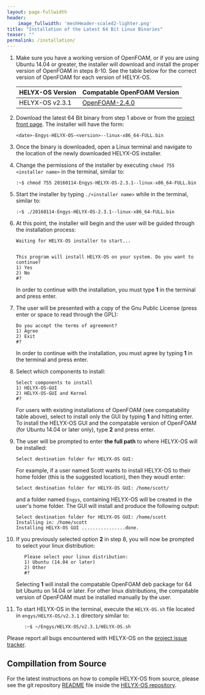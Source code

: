 ```yaml
---
layout: page-fullwidth
header:
    image_fullwidth: 'meshHeader-scaled2-lighter.png'
title: "Installation of the Latest 64 Bit Linux Binaries"
teaser: ""
permalink: /installation/
---
```


1.  Make sure you have a working version of OpenFOAM, or if you are using Ubuntu 14.04 or greater, the installer will download and install the proper version of OpenFOAM in steps 8-10.  See the table below for the correct version of OpenFOAM for each version of HELYX-OS.

    HELYX-OS Version | Compatable OpenFOAM Version
    -----------------|----------------------------
    HELYX-OS v2.3.1  | [OpenFOAM-2.4.0](http://www.openfoam.org/archive/2.4.0/download/source.php)

2.  Download the latest 64 Bit binary from step 1 above or from the [project front page](http://engys.github.io/HELYX-OS/).  The installer will have the form:

        <date>-Engys-HELYX-OS-<version>--linux-x86_64-FULL.bin

3.  Once the binary is downloaded, open a Linux terminal and navigate to the location of the newly downloaded HELYX-OS installer.

4.  Change the permissions of the installer by executing ```chmod 755 <installer name>``` in the terminal, similar to:

        :~$ chmod 755 20160114-Engys-HELYX-OS-2.3.1--linux-x86_64-FULL.bin

5.  Start the installer by typing ```./<installer name>``` while in the terminal, similar to:

        :~$ ./20160114-Engys-HELYX-OS-2.3.1--linux-x86_64-FULL.bin

6.  At this point, the installer will begin and the user will be guided through the installation process:

        Waiting for HELYX-OS installer to start...
    
        
        This program will install HELYX-OS on your system. Do you want to continue?
        1) Yes
        2) No
        #?
    
    In order to continue with the installation, you must type **1** in the terminal and press enter.<br>

7.  The user will be presented with a copy of the Gnu Public License (press enter or space to read through the GPL):

        Do you accept the terms of agreement?
        1) Agree
        2) Exit
        #?

    In order to continue with the installation, you must agree by typing **1** in the terminal and press enter.<br>

8.  Select which components to install:

        Select components to install
        1) HELYX-OS-GUI
        2) HELYX-OS-GUI and Kernel
        #?

    For users with existing installations of OpenFOAM (see compatability table above), select to install only the GUI by typing **1** and hitting enter.  To install the HELYX-OS GUI and the compatable version of OpenFOAM (for Ubuntu 14.04 or later only), type **2** and press enter. 

9.  The user will be prompted to enter **the full path** to where HELYX-OS will be installed:

        Select destination folder for HELYX-OS GUI:

    For example, if a user named Scott wants to install HELYX-OS to their home folder (this is the suggested location), then they woudl enter:

        Select destination folder for HELYX-OS GUI: /home/scott/
    
    and a folder named ```Engys```, containing HELYX-OS will be created in the user's home folder.  The GUI will install and produce the following output:

        Select destination folder for HELYX-OS GUI: /home/scott
        Installing in: /home/scott
        Installing HELYX-OS GUI ................done.

10.  If you previously selected option **2** in step 8, you will now be prompted to select your linux distribution:

            Please select your linux distribution:
            1) Ubuntu (14.04 or later)
            2) Other
            #?
    
        Selecting **1** will install the compatable OpenFOAM deb package for 64 bit Ubuntu on 14.04 or later.  For other linux distributions, the compatable version of OpenFOAM must be installed manually by the user.
    
11.  To start HELYX-OS in the terminal, execute the ```HELYX-OS.sh``` file located in ```engys/HELYX-OS/v2.3.1``` directory similar to:
    
            :~$ ~/Engys/HELYX-OS/v2.3.1/HELYX-OS.sh


Please report all bugs encountered with HELYX-OS on the [project issue tracker](https://github.com/ENGYS/HELYX-OS/issues).

## Compillation from Source
For the latest instructions on how to compile HELYX-OS from source, please see the git repository [README](https://github.com/ENGYS/HELYX-OS/blob/master/README.md) file inside the [HELYX-OS repository](https://github.com/ENGYS/HELYX-OS).
